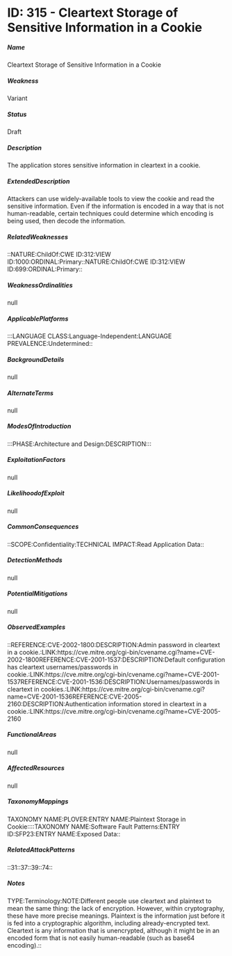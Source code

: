# ID: 315 - Cleartext Storage of Sensitive Information in a Cookie
<h5>Name</h5>Cleartext Storage of Sensitive Information in a Cookie
<h5>Weakness</h5>Variant
<h5>Status</h5>Draft
<h5>Description</h5>The application stores sensitive information in cleartext in a cookie.
<h5>ExtendedDescription</h5>Attackers can use widely-available tools to view the cookie and read the sensitive information. Even if the information is encoded in a way that is not human-readable, certain techniques could determine which encoding is being used, then decode the information.
<h5>RelatedWeaknesses</h5>::NATURE:ChildOf:CWE ID:312:VIEW ID:1000:ORDINAL:Primary::NATURE:ChildOf:CWE ID:312:VIEW ID:699:ORDINAL:Primary::
<h5>WeaknessOrdinalities</h5>null
<h5>ApplicablePlatforms</h5>:::LANGUAGE CLASS:Language-Independent:LANGUAGE PREVALENCE:Undetermined::
<h5>BackgroundDetails</h5>null
<h5>AlternateTerms</h5>null
<h5>ModesOfIntroduction</h5>:::PHASE:Architecture and Design:DESCRIPTION:::
<h5>ExploitationFactors</h5>null
<h5>LikelihoodofExploit</h5>null
<h5>CommonConsequences</h5>::SCOPE:Confidentiality:TECHNICAL IMPACT:Read Application Data::
<h5>DetectionMethods</h5>null
<h5>PotentialMitigations</h5>null
<h5>ObservedExamples</h5>::REFERENCE:CVE-2002-1800:DESCRIPTION:Admin password in cleartext in a cookie.:LINK:https://cve.mitre.org/cgi-bin/cvename.cgi?name=CVE-2002-1800REFERENCE:CVE-2001-1537:DESCRIPTION:Default configuration has cleartext usernames/passwords in cookie.:LINK:https://cve.mitre.org/cgi-bin/cvename.cgi?name=CVE-2001-1537REFERENCE:CVE-2001-1536:DESCRIPTION:Usernames/passwords in cleartext in cookies.:LINK:https://cve.mitre.org/cgi-bin/cvename.cgi?name=CVE-2001-1536REFERENCE:CVE-2005-2160:DESCRIPTION:Authentication information stored in cleartext in a cookie.:LINK:https://cve.mitre.org/cgi-bin/cvename.cgi?name=CVE-2005-2160
<h5>FunctionalAreas</h5>null
<h5>AffectedResources</h5>null
<h5>TaxonomyMappings</h5>TAXONOMY NAME:PLOVER:ENTRY NAME:Plaintext Storage in Cookie::::TAXONOMY NAME:Software Fault Patterns:ENTRY ID:SFP23:ENTRY NAME:Exposed Data::
<h5>RelatedAttackPatterns</h5>::31::37::39::74::
<h5>Notes</h5>TYPE:Terminology:NOTE:Different people use cleartext and plaintext to mean the same thing: the lack of encryption. However, within cryptography, these have more precise meanings. Plaintext is the information just before it is fed into a cryptographic algorithm, including already-encrypted text. Cleartext is any information that is unencrypted, although it might be in an encoded form that is not easily human-readable (such as base64 encoding).::


